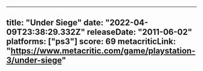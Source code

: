 
---
title: "Under Siege"
date: "2022-04-09T23:38:29.332Z"
releaseDate: "2011-06-02"
platforms: ["ps3"]
score: 69
metacriticLink: "https://www.metacritic.com/game/playstation-3/under-siege"
---
